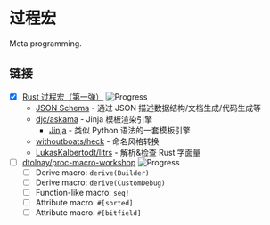 # 过程宏

Meta programming.

## 链接

- [x] [Rust 过程宏（第一弹）](https://www.bilibili.com/video/BV1Za411q7LQ) ![Progress](https://img.shields.io/badge/Progress-100%25-brightgreen)
    - [JSON Schema](https://json-schema.org/) - 通过 JSON 描述数据结构/文档生成/代码生成等
    - [djc/askama](https://github.com/djc/askama) - Jinja 模板渲染引擎
        - [Jinja](https://jinja.palletsprojects.com/) - 类似 Python 语法的一套模板引擎
    - [withoutboats/heck](https://github.com/withoutboats/heck) - 命名风格转换
    - [LukasKalbertodt/litrs](https://github.com/LukasKalbertodt/litrs) - 解析&检查 Rust 字面量
- [ ] [dtolnay/proc-macro-workshop](https://github.com/dtolnay/proc-macro-workshop) ![Progress](https://img.shields.io/badge/Progress-5%25-brightgreen)
    - [ ] Derive macro: `derive(Builder)`
    - [ ] Derive macro: `derive(CustomDebug)`
    - [ ] Function-like macro: `seq!`
    - [ ] Attribute macro: `#[sorted]`
    - [ ] Attribute macro: `#[bitfield]`